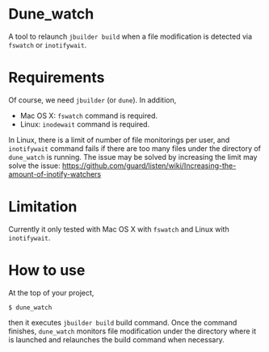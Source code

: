 # Dune_watch

A tool to relaunch `jbuilder build` when a file modification is detected via `fswatch` or `inotifywait`.

# Requirements

Of course, we need `jbuilder` (or `dune`).  In addition,

* Mac OS X: `fswatch` command is required.
* Linux: `inodewait` command is required.

In Linux, there is a limit of number of file monitorings per user,
and `inotifywait` command fails if there are too many files under
the directory of `dune_watch` is running.  The issue may be solved
by increasing the limit may solve the issue:
https://github.com/guard/listen/wiki/Increasing-the-amount-of-inotify-watchers

# Limitation

Currently it only tested with Mac OS X with `fswatch` and Linux with `inotifywait`.

# How to use

At the top of your project,

```shell
$ dune_watch
```

then it executes `jbuilder build` build command.
Once the command finishes, `dune_watch` monitors file modification
under the directory where it is launched and relaunches the build command
when necessary.
